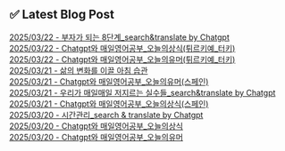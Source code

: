 
## ✅ Latest Blog Post
 
[2025/03/22 - 부자가 되는 8단계_search&amp;translate by Chatgpt](https://3hongstore.tistory.com/121) <br/>
[2025/03/22 - Chatgpt와 매일영어공부_오늘의상식(튀르키예_터키)](https://3hongstore.tistory.com/120) <br/>
[2025/03/22 - Chatgpt와 매일영어공부_오늘의유머(튀르키예_터키)](https://3hongstore.tistory.com/119) <br/>
[2025/03/21 - 삶의 변화를 이끌 아침 습관](https://3hongstore.tistory.com/118) <br/>
[2025/03/21 - Chatgpt와 매일영어공부_오늘의유머(스페인)](https://3hongstore.tistory.com/117) <br/>
[2025/03/21 - 우리가 매일매일 저지르는 실수들_search&amp;translate by Chatgpt](https://3hongstore.tistory.com/116) <br/>
[2025/03/21 - Chatgpt와 매일영어공부_오늘의상식(스페인)](https://3hongstore.tistory.com/115) <br/>
[2025/03/20 - 시간관리_search &amp; translate by Chatgpt](https://3hongstore.tistory.com/114) <br/>
[2025/03/20 - Chatgpt와 매일영어공부_오늘의상식](https://3hongstore.tistory.com/113) <br/>
[2025/03/20 - Chatgpt와 매일영어공부_오늘의유머](https://3hongstore.tistory.com/112) <br/>
